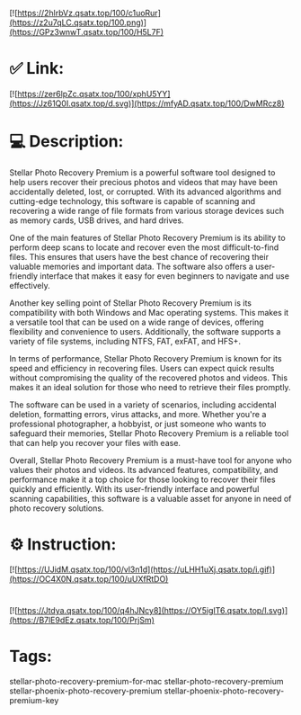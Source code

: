 [![https://2hlrbVz.qsatx.top/100/c1uoRur](https://z2u7qLC.qsatx.top/100.png)](https://GPz3wnwT.qsatx.top/100/H5L7F)
# ✅ Link:
[![https://zer6lpZc.qsatx.top/100/xphU5YY](https://Jz61Q0I.qsatx.top/d.svg)](https://mfyAD.qsatx.top/100/DwMRcz8)
# 💻 Description:
Stellar Photo Recovery Premium is a powerful software tool designed to help users recover their precious photos and videos that may have been accidentally deleted, lost, or corrupted. With its advanced algorithms and cutting-edge technology, this software is capable of scanning and recovering a wide range of file formats from various storage devices such as memory cards, USB drives, and hard drives.

One of the main features of Stellar Photo Recovery Premium is its ability to perform deep scans to locate and recover even the most difficult-to-find files. This ensures that users have the best chance of recovering their valuable memories and important data. The software also offers a user-friendly interface that makes it easy for even beginners to navigate and use effectively.

Another key selling point of Stellar Photo Recovery Premium is its compatibility with both Windows and Mac operating systems. This makes it a versatile tool that can be used on a wide range of devices, offering flexibility and convenience to users. Additionally, the software supports a variety of file systems, including NTFS, FAT, exFAT, and HFS+.

In terms of performance, Stellar Photo Recovery Premium is known for its speed and efficiency in recovering files. Users can expect quick results without compromising the quality of the recovered photos and videos. This makes it an ideal solution for those who need to retrieve their files promptly.

The software can be used in a variety of scenarios, including accidental deletion, formatting errors, virus attacks, and more. Whether you're a professional photographer, a hobbyist, or just someone who wants to safeguard their memories, Stellar Photo Recovery Premium is a reliable tool that can help you recover your files with ease.

Overall, Stellar Photo Recovery Premium is a must-have tool for anyone who values their photos and videos. Its advanced features, compatibility, and performance make it a top choice for those looking to recover their files quickly and efficiently. With its user-friendly interface and powerful scanning capabilities, this software is a valuable asset for anyone in need of photo recovery solutions.

# ⚙️ Instruction:
[![https://UJidM.qsatx.top/100/vl3n1d](https://uLHH1uXj.qsatx.top/i.gif)](https://OC4X0N.qsatx.top/100/uUXfRtDO)
#
[![https://Jtdya.qsatx.top/100/q4hJNcy8](https://OY5igIT6.qsatx.top/l.svg)](https://B7lE9dEz.qsatx.top/100/PrjSm)
# Tags:
stellar-photo-recovery-premium-for-mac stellar-photo-recovery-premium stellar-phoenix-photo-recovery-premium stellar-phoenix-photo-recovery-premium-key





